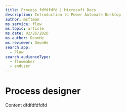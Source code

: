 ```yaml
---
title: Process fdfdfdfd | Microsoft Docs
description: Introduction to Power Automate Desktop
author: msftman
ms.service: flow
ms.topic: article
ms.date: 02/26/2020
ms.author: DeonHe
ms.reviewer: DeonHe
search.app: 
  - Flow
search.audienceType: 
  - flowmaker
  - enduser
---
```


# Process designer

Content dfdfdfdfdfd
